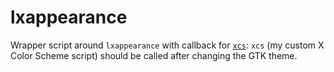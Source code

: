 # lxappearance

Wrapper script around `lxappearance` with callback for
[`xcs`](../x/xcs): `xcs` (my custom X Color Scheme script) should be
called after changing the GTK theme.
